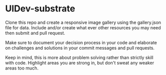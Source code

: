 UIDev-substrate
===============

Clone this repo and create a responsive image gallery using the gallery.json file for data. Include and/or create what ever other resources you may need then submit and pull request. 

Make sure to document your decision process in your code and elaborate on challenges and solutions in your commit messages and pull requests.

Keep in mind, this is more about problem solving rather than strictly skill with code. Highlight areas you are strong in, but don't sweat any weaker areas too much.
